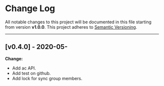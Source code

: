 # Change Log

All notable changes to this project will be documented in this file starting from version **v1.0.0**.
This project adheres to [Semantic Versioning](http://semver.org/).

-----

## [v0.4.0] - 2020-05-

**Change:**

- Add ac API.
- Add test on github.
- Add lock for sync group members.